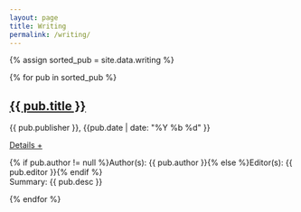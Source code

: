 ```yaml
---
layout: page
title: Writing
permalink: /writing/
---
```


{% assign sorted_pub = site.data.writing %}

{% for pub in sorted_pub  %}
<div id="publication{{ forloop.index }}" class="publication">
	<h2><a href="{{ pub.url }}">{{ pub.title }}</a></h2>
	<p class="about">{{ pub.publisher }}, {{pub.date | date: "%Y %b %d" }}</p>
	<a class="accordion-toggle" data-toggle="collapse" data-text-swap="Details -" href="#desc{{ forloop.index }}">Details +</a>
	<div id="desc{{ forloop.index }}" class="accordion-body collapse">
		<p class="about">{% if pub.author != null %}Author(s): {{ pub.author }}{% else %}Editor(s): {{ pub.editor }}{% endif %}<br/>Summary: {{ pub.desc }}</p>
	</div>
</div>
{% endfor %}